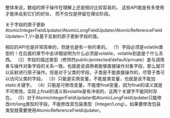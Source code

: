 整体来说，数组的原子操作在理解上还是相对比较容易的，
这些API就是有多使用才能体会到它们的好处，
而不仅仅是停留在理论阶段。

关于字段的原子更新
AtomicIntegerFieldUpdater<T>/AtomicLongFieldUpdater<T>/AtomicReferenceFieldUpdater<T,V>是基于反射的原子更新字段的值。

相应的API也是非常简单的，但是也是有一些约束的。
（1）字段必须是volatile类型的！在后面的章节中会详细说明为什么必须是volatile，volatile到底是个什么东西。
（2）字段的描述类型（修饰符public/protected/default/private）是与调用者与操作对象字段的关系一致。也就是说调用者能够直接操作对象字段，那么就可以反射进行原子操作。但是对于父类的字段，子类是不能直接操作的，尽管子类可以访问父类的字段。
（3）只能是实例变量，不能是类变量，也就是说不能加static关键字。
（4）只能是可修改变量，不能使final变量，因为final的语义就是不可修改。实际上final的语义和volatile是有冲突的，这两个关键字不能同时存在。
（5）对于AtomicIntegerFieldUpdater和AtomicLongFieldUpdater只能修改int/long类型的字段，不能修改其包装类型（Integer/Long）。如果要修改包装类型就需要使用AtomicReferenceFieldUpdater。